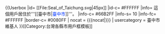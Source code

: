 {{Userbox
|id= [[File:Seal_of_Taichung.svg|45px]]
|id-c= #FFFFFF
|info= 這個用戶居住於'''[[臺中市|<span style= color:#0033FF>臺中市</span>]]'''。
|info-c= #66B2FF
|info-s= 10
|info-fc= #FFFFFF
|border-c= #0080FF
| nocat = {{{nocat|}}}
| usercategory = 臺中市維基人
}}<noinclude>[[Category:台灣各縣市用戶框模板]]</noinclude>